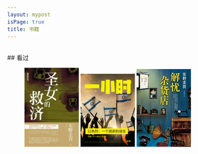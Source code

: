 ```yaml
---
layout: mypost
isPage: true
title: 书籍
---
```

<br/>
## 看过

<figure class="third">
    <img src="image/剩女的救济.jpg" width="126px">
    <img src="image/以色列.jpg" width="126px">
    <img src="image/解忧杂货店.jpg" width="126px">
</figure>
